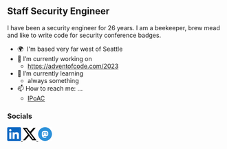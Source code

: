 Staff Security Engineer
-----------------------

I have been a security engineer for 26 years. I am a beekeeper, brew mead and like to write code for security conference badges.

- 🌍  I'm based very far west of Seattle
- 🔭 I’m currently working on 
  -  https://adventofcode.com/2023
- 🌱 I’m currently learning
  - always something
- 📫 How to reach me: ...
  - [IPoAC](https://datatracker.ietf.org/doc/html/rfc2549)

### Socials

<p align="left">
<a href="https://www.linkedin.com/in/pandatrax" target="_blank" rel="noreferrer"> <picture> <source media="(prefers-color-scheme: dark)" srcset="https://raw.githubusercontent.com/pandatrax/pandatrax/main/icons/socials/linkedin-dark.svg" /> <source media="(prefers-color-scheme: light)" srcset="https://raw.githubusercontent.com/pandatrax/pandatrax/main/icons/socials/linkedin.svg" /> <img src="https://raw.githubusercontent.com/pandatrax/pandatrax/main/icons/socials/linkedin.svg" width="32" height="32" /> </picture> </a> 
<a href="https://www.x.com/pandatrax" target="_blank" rel="noreferrer"> <picture> <source media="(prefers-color-scheme: dark)" srcset="https://raw.githubusercontent.com/pandatrax/pandatrax/main/icons/socials/twitter-dark.svg" /> <source media="(prefers-color-scheme: light)" srcset="https://raw.githubusercontent.com/pandatrax/pandatrax/main/icons/socials/twitter.svg" /> <img src="https://raw.githubusercontent.com/pandatrax/pandatrax/main/icons/socials/twitter.svg" width="32" height="32" /> </picture> </a>
<a href="https://infosec.exchange/@pandatrax" target="_blank" rel="noreferrer"> <picture> <source media="(prefers-color-scheme: dark)" srcset="https://raw.githubusercontent.com/pandatrax/pandatrax/main/icons/socials/mastodon.svg" /> <source media="(prefers-color-scheme: light)" srcset="https://raw.githubusercontent.com/pandatrax/pandatrax/main/icons/socials/mastodon.svg" /> <img src="https://raw.githubusercontent.com/pandatrax/pandatrax/main/icons/socials/mastodon.svg" width="32" height="32" /> </picture> </a>
</p>
